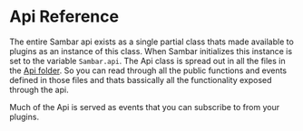 # Api Reference

The entire Sambar api exists as a single partial class thats made available to plugins as an instance of this class.
When Sambar initializes this instance is set to the variable `Sambar.api`. The Api class is spread out in all the files 
in the [Api folder](https://github.com/TheAjaykrishnanR/sambar/tree/master/Src/Classes/Api). So you can read through all
the public functions and events defined in those files and thats bassically all the functionality exposed through the api.

Much of the Api is served as events that you can subscribe to from your plugins.

